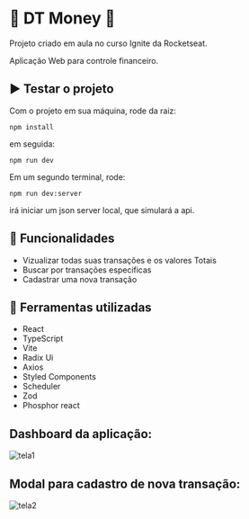 # 💸 DT Money 💸

Projeto criado em aula no curso Ignite da Rocketseat.

Aplicação Web para controle financeiro.

## ▶️ Testar o projeto

Com o projeto em sua máquina, rode da raiz:
```
npm install
```
em seguida:
```
npm run dev
```

Em um segundo terminal, rode:
```
npm run dev:server
```
irá iniciar um json server local, que simulará a api.

## 💠 Funcionalidades
- Vizualizar todas suas transações e os valores Totais
- Buscar por transações especificas
- Cadastrar uma nova transação

## 🔱 Ferramentas utilizadas
- React
- TypeScript
- Vite
- Radix Ui
- Axios
- Styled Components
- Scheduler
- Zod
- Phosphor react

## Dashboard da aplicação:
![tela1](https://user-images.githubusercontent.com/72395637/203671897-8d950522-d788-4a71-8562-5e01be9a24f8.JPG)

## Modal para cadastro de nova transação:
![tela2](https://user-images.githubusercontent.com/72395637/203671919-7614ce43-c843-463e-b743-524b64cd61cb.JPG)


